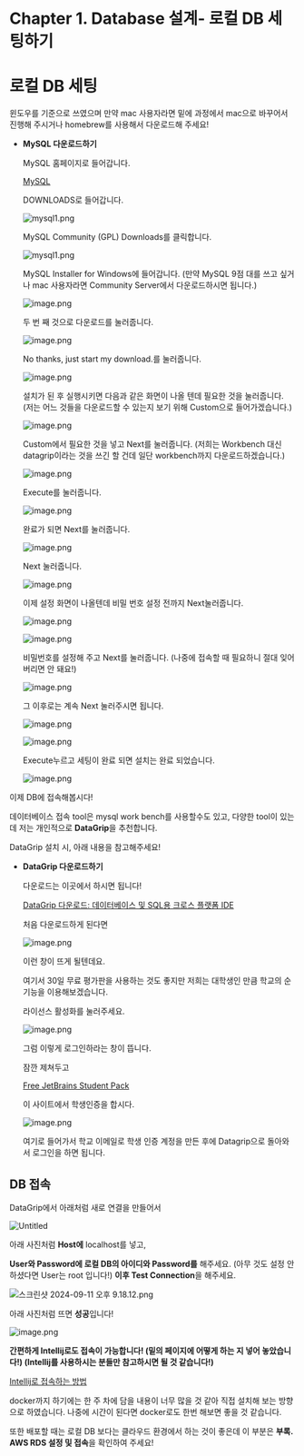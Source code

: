 # Chapter 1. Database 설계- 로컬 DB 세팅하기

# 로컬 DB 세팅

윈도우를 기준으로 쓰였으며 만약 mac 사용자라면 밑에 과정에서 mac으로 바꾸어서 진행해 주시거나 homebrew를 사용해서 다운로드해 주세요!

- **MySQL 다운로드하기**
    
    MySQL 홈페이지로 들어갑니다.
    
    [MySQL](https://www.mysql.com/)
    
    DOWNLOADS로 들어갑니다.
    
    ![mysql1.png](mysql1.png)
    
    MySQL Community (GPL) Downloads를 클릭합니다.
    
    ![mysql1.png](mysql1%201.png)
    
    MySQL Installer for Windows에 들어갑니다. (만약 MySQL 9점 대를 쓰고 싶거나 mac 사용자라면 Community Server에서 다운로드하시면 됩니다.)
    
    ![image.png](image%2012.png)
    
    두 번 째 것으로 다운로드를 눌러줍니다.
    
    ![image.png](image%2013.png)
    
    No thanks, just start my download.를 눌러줍니다.
    
    ![image.png](image%2014.png)
    
    설치가 된 후 실행시키면 다음과 같은 화면이 나올 텐데 필요한 것을 눌러줍니다. (저는 어느 것들을 다운로드할 수 있는지 보기 위해 Custom으로 들어가겠습니다.)
    
    ![image.png](image%2015.png)
    
    Custom에서 필요한 것을 넣고 Next를 눌러줍니다. (저희는 Workbench 대신 datagrip이라는 것을 쓰긴 할 건데 일단 workbench까지 다운로드하겠습니다.)
    
    ![image.png](image%2016.png)
    
    Execute를 눌러줍니다.
    
    ![image.png](image%2017.png)
    
    완료가 되면 Next를 눌러줍니다.
    
    ![image.png](image%2018.png)
    
    Next 눌러줍니다.
    
    ![image.png](image%2019.png)
    
    이제 설정 화면이 나올텐데 비밀 번호 설정 전까지 Next눌러줍니다.
    
    ![image.png](image%2020.png)
    
    ![image.png](image%2021.png)
    
    비밀번호를 설정해 주고 Next를 눌러줍니다. (나중에 접속할 때 필요하니 절대 잊어버리면 안 돼요!)
    
    ![image.png](image%2022.png)
    
    그 이후로는 계속 Next 눌러주시면 됩니다.
    
    ![image.png](image%2023.png)
    
    ![image.png](image%2024.png)
    
    Execute누르고 세팅이 완료 되면 설치는 완료 되었습니다.
    
    ![image.png](image%2025.png)
    

이제 DB에 접속해봅시다!

데이터베이스 접속 tool은 mysql work bench를 사용할수도 있고,
다양한 tool이 있는데 저는 개인적으로 **DataGrip**을 추천합니다. 

DataGrip 설치 시, 아래 내용을 참고해주세요!

- **DataGrip 다운로드하기**
    
    다운로드는 이곳에서 하시면 됩니다! 
    
    [DataGrip 다운로드: 데이터베이스 및 SQL용 크로스 플랫폼 IDE](https://www.jetbrains.com/ko-kr/datagrip/download/?section=windows)
    
    처음 다운로드하게 된다면 
    
    ![image.png](image%2026.png)
    
    이런 창이 뜨게 될텐데요.
    
    여기서 30일 무료 평가판을 사용하는 것도 좋지만 저희는 대학생인 만큼 학교의 순기능을 이용해보겠습니다.
    
    라이선스 활성화를 눌러주세요. 
    
    ![image.png](image%2027.png)
    
    그럼 이렇게 로그인하라는 창이 뜹니다.
    
    잠깐 제쳐두고 
    
    [Free JetBrains Student Pack](https://www.jetbrains.com/academy/student-pack/#students)
    
    이 사이트에서 학생인증을 합시다. 
    
    ![image.png](image%2028.png)
    
    여기로 들어가서 학교 이메일로 학생 인증 계정을 만든 후에 Datagrip으로 돌아와서 로그인을 하면 됩니다. 
    

## DB 접속

DataGrip에서 아래처럼 새로 연결을 만들어서

![Untitled](Untitled.png)

아래 사진처럼 **Host에** localhost를 넣고,

**User와 Password에 로컬 DB의 아이디와 Password를** 해주세요. (아무 것도 설정 안 하셨다면 User는 root 입니다!)
**이후 Test Connection**을 해주세요.

![스크린샷 2024-09-11 오후 9.18.12.png](%25E1%2584%2589%25E1%2585%25B3%25E1%2584%258F%25E1%2585%25B3%25E1%2584%2585%25E1%2585%25B5%25E1%2586%25AB%25E1%2584%2589%25E1%2585%25A3%25E1%2586%25BA_2024-09-11_%25E1%2584%258B%25E1%2585%25A9%25E1%2584%2592%25E1%2585%25AE_9.18.12.png)

아래 사진처럼 뜨면 **성공**입니다!

![image.png](image%2029.png)

**간편하게 Intellij로도 접속이 가능합니다! (밑의 페이지에 어떻게 하는 지 넣어 놓았습니다!) (Intellij를 사용하시는 분들만 참고하시면 될 것 같습니다!)**

[Intellij로 접속하는 방법](Intellij%EB%A1%9C%20%EC%A0%91%EC%86%8D%ED%95%98%EB%8A%94%20%EB%B0%A9%EB%B2%95%20271b57f4596b8189b334e949a34558d6.md)

docker까지 하기에는 한 주 차에 담을 내용이 너무 많을 것 같아 직접 설치해 보는 방향으로 하였습니다. 나중에 시간이 된다면 docker로도 한번 해보면 좋을 것 같습니다.

또한 배포할 때는 로컬 DB 보다는 클라우드 환경에서 하는 것이 좋은데 이 부분은 **부록. AWS RDS 설정 및 접속**을 확인하여 주세요!